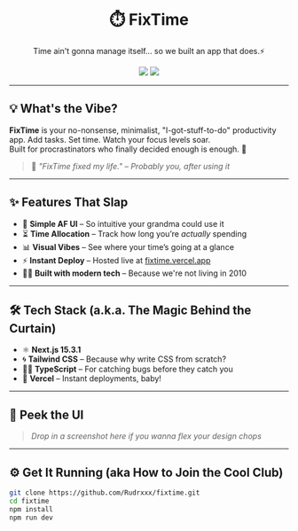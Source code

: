 <h1 align="center">⏱️ FixTime</h1>
<p align="center">Time ain't gonna manage itself... so we built an app that does.⚡</p>

<p align="center">
  <a href="https://fixtime.vercel.app" target="_blank"><img src="https://img.shields.io/badge/Live-Demo-black?style=for-the-badge&logo=vercel" /></a>
  <a href="https://nextjs.org/" target="_blank"><img src="https://img.shields.io/badge/Built%20With-Next.js-blue?style=for-the-badge&logo=next.js" /></a>
</p>

---

## 💡 What's the Vibe?

**FixTime** is your no-nonsense, minimalist, "I-got-stuff-to-do" productivity app. Add tasks. Set time. Watch your focus levels soar.  
Built for procrastinators who finally decided enough is enough. 💅

> 💬 _"FixTime fixed my life." – Probably you, after using it_

---

## ✨ Features That Slap

- 🧠 **Simple AF UI** – So intuitive your grandma could use it
- ⏳ **Time Allocation** – Track how long you’re *actually* spending
- 📊 **Visual Vibes** – See where your time’s going at a glance
- ⚡ **Instant Deploy** – Hosted live at [fixtime.vercel.app](https://fixtime.vercel.app)
- 🧑‍💻 **Built with modern tech** – Because we're not living in 2010

---

## 🛠️ Tech Stack (a.k.a. The Magic Behind the Curtain)

- ⚛️ **Next.js 15.3.1**
- 🌀 **Tailwind CSS** – Because why write CSS from scratch?
- 🧙‍♂️ **TypeScript** – For catching bugs before they catch you
- 🚀 **Vercel** – Instant deployments, baby!

---

## 📸 Peek the UI

> _Drop in a screenshot here if you wanna flex your design chops_

---

## ⚙️ Get It Running (aka How to Join the Cool Club)

```bash
git clone https://github.com/Rudrxxx/fixtime.git
cd fixtime
npm install
npm run dev
